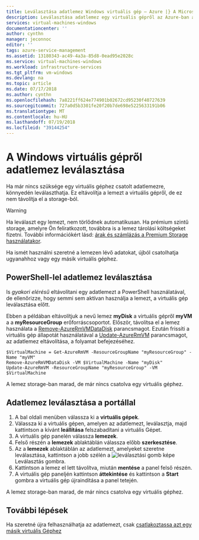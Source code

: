 ```yaml
---
title: Leválasztása adatlemez Windows virtuális gép – Azure |} A Microsoft Docs
description: Leválasztása adatlemez egy virtuális gépről az Azure-ban a Resource Manager üzemi modell használatával.
services: virtual-machines-windows
documentationcenter: ''
author: cynthn
manager: jeconnoc
editor: ''
tags: azure-service-management
ms.assetid: 13180343-ac49-4a3a-85d8-0ead95e2028c
ms.service: virtual-machines-windows
ms.workload: infrastructure-services
ms.tgt_pltfrm: vm-windows
ms.devlang: na
ms.topic: article
ms.date: 07/17/2018
ms.author: cynthn
ms.openlocfilehash: 7a8221ff624e774901b02672cd95230f40727639
ms.sourcegitcommit: 727a0d5b3301fe20f20b7de698e5225633191b06
ms.translationtype: MT
ms.contentlocale: hu-HU
ms.lasthandoff: 07/19/2018
ms.locfileid: "39144254"
---
```

# <a name="how-to-detach-a-data-disk-from-a-windows-virtual-machine"></a>A Windows virtuális gépről adatlemez leválasztása

Ha már nincs szüksége egy virtuális géphez csatolt adatlemezre, könnyedén leválaszthatja. Ez eltávolítja a lemezt a virtuális gépről, de ez nem távolítja el a storage-ból.

> [!WARNING]
> Ha leválaszt egy lemezt, nem törlődnek automatikusan. Ha prémium szintű storage, amelyre Ön feliratkozott, továbbra is a lemez tárolási költségeket fizetni. További információkért lásd: [árak és számlázás a Premium Storage használatakor](premium-storage.md#pricing-and-billing).
>
>

Ha ismét használni szeretné a lemezen lévő adatokat, újból csatolhatja ugyanahhoz vagy egy másik virtuális géphez.


## <a name="detach-a-data-disk-using-powershell"></a>PowerShell-lel adatlemez leválasztása

Is *gyakori elérésű* eltávolítani egy adatlemezt a PowerShell használatával, de ellenőrizze, hogy semmi sem aktívan használja a lemezt, a virtuális gép leválasztása előtt.

Ebben a példában eltávolítjuk a nevű lemez **myDisk** a virtuális gépről **myVM** a a **myResourceGroup** erőforráscsoportot. Először, távolítsa el a lemez használata a [Remove-AzureRmVMDataDisk](/powershell/module/azurerm.compute/remove-azurermvmdatadisk) parancsmagot. Ezután frissíti a virtuális gép állapotát használatával a [Update-AzureRmVM](/powershell/module/azurerm.compute/update-azurermvm) parancsmagot, az adatlemez eltávolítása, a folyamat befejezéséhez.

```azurepowershell-interactive
$VirtualMachine = Get-AzureRmVM -ResourceGroupName "myResourceGroup" -Name "myVM"
Remove-AzureRmVMDataDisk -VM $VirtualMachine -Name "myDisk"
Update-AzureRmVM -ResourceGroupName "myResourceGroup" -VM $VirtualMachine
```

A lemez storage-ban marad, de már nincs csatolva egy virtuális géphez.


## <a name="detach-a-data-disk-using-the-portal"></a>Adatlemez leválasztása a portállal

1. A bal oldali menüben válassza ki a **virtuális gépek**.
2. Válassza ki a virtuális gépen, amelyen az adatlemezt, leválasztja, majd kattintson a kívánt **leállítása** felszabadítani a virtuális Gépet.
3. A virtuális gép panelén válassza **lemezek**.
4. Felső részén a **lemezek** ablaktáblán válassza előbb **szerkesztése**.
5. Az a **lemezek** ablaktáblán az adatlemezt, amelyeket szeretne leválasztása, kattintson a jobb szélén a ![leválasztási gomb képe](./media/detach-disk/detach.png) Leválasztás gombra.
5. Kattintson a lemez el lett távolítva, miután **mentése** a panel felső részén.
6. A virtuális gép paneljén kattintson **áttekintése** és kattintson a **Start** gombra a virtuális gép újraindítása a panel tetején.

A lemez storage-ban marad, de már nincs csatolva egy virtuális géphez.

## <a name="next-steps"></a>További lépések
Ha szeretné újra felhasználhatja az adatlemezt, csak [csatlakoztassa azt egy másik virtuális Géphez](attach-managed-disk-portal.md?toc=%2fazure%2fvirtual-machines%2fwindows%2ftoc.json)

